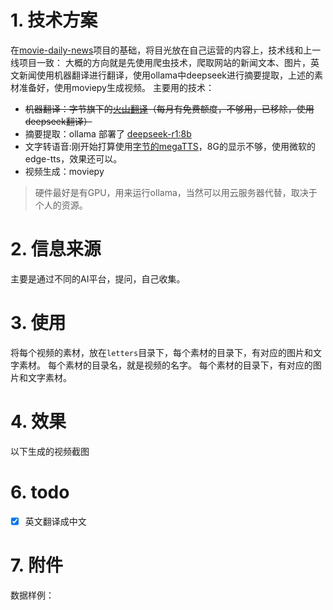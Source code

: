 # 1. 技术方案
在[movie-daily-news](https://github.com/deipss/moviepy-daily-news)项目的基础，将目光放在自己运营的内容上，技术线和上一线项目一致：
大概的方向就是先使用爬虫技术，爬取网站的新闻文本、图片，英文新闻使用机器翻译进行翻译，使用ollama中deepseek进行摘要提取，上述的素材准备好，使用moviepy生成视频。
主要用的技术：

- ~~机器翻译：字节旗下的[火山翻译](https://www.volcengine.com/docs/4640/65067)（每月有免费额度，不够用，已移除，使用deepseek翻译）~~ 
- 摘要提取：ollama 部署了  [deepseek-r1:8b](https://ollama.com/library/deepseek-r1 "点击打开ollama")
- 文字转语音:刚开始打算使用[字节的megaTTS](https://github.com/bytedance/MegaTTS3)，8G的显示不够，使用微软的edge-tts，效果还可以。
- 视频生成：moviepy


> 硬件最好是有GPU，用来运行ollama，当然可以用云服务器代替，取决于个人的资源。

# 2. 信息来源
主要是通过不同的AI平台，提问，自己收集。

# 3. 使用

将每个视频的素材，放在`letters`目录下，每个素材的目录下，有对应的图片和文字素材。
每个素材的目录名，就是视频的名字。
每个素材的目录下，有对应的图片和文字素材。



# 4. 效果

以下生成的视频截图


# 6. todo

- [x] 英文翻译成中文

# 7. 附件

数据样例：

```json

```